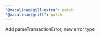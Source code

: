 ```yaml
---
"@macalinao/gill-extra": patch
"@macalinao/grill": patch
---
```


Add parseTransactionError, new error type
